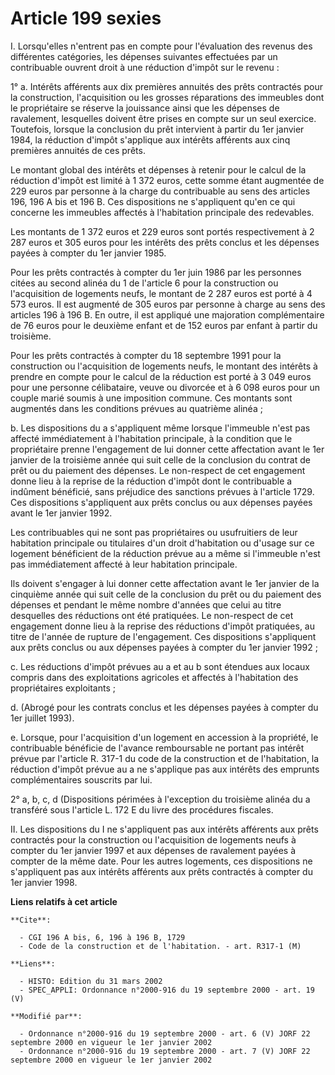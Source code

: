 # Article 199 sexies

I. Lorsqu'elles n'entrent pas en compte pour l'évaluation des revenus des différentes catégories, les dépenses suivantes
effectuées par un contribuable ouvrent droit à une réduction d'impôt sur le revenu :

1° a. Intérêts afférents aux dix premières annuités des prêts contractés pour la construction, l'acquisition ou les grosses
réparations des immeubles dont le propriétaire se réserve la jouissance ainsi que les dépenses de ravalement, lesquelles
doivent être prises en compte sur un seul exercice. Toutefois, lorsque la conclusion du prêt intervient à partir du 1er
janvier 1984, la réduction d'impôt s'applique aux intérêts afférents aux cinq premières annuités de ces prêts.

Le montant global des intérêts et dépenses à retenir pour le calcul de la réduction d'impôt est limité à 1 372 euros, cette
somme étant augmentée de 229 euros par personne à la charge du contribuable au sens des articles 196, 196 A bis et 196 B. Ces
dispositions ne s'appliquent qu'en ce qui concerne les immeubles affectés à l'habitation principale des redevables.

Les montants de 1 372 euros et 229 euros sont portés respectivement à 2 287 euros et 305 euros pour les intérêts des prêts
conclus et les dépenses payées à compter du 1er janvier 1985.

Pour les prêts contractés à compter du 1er juin 1986 par les personnes citées au second alinéa du 1 de l'article 6 pour la
construction ou l'acquisition de logements neufs, le montant de 2 287 euros est porté à 4 573 euros. Il est augmenté de 305
euros par personne à charge au sens des articles 196 à 196 B. En outre, il est appliqué une majoration complémentaire de 76
euros pour le deuxième enfant et de 152 euros par enfant à partir du troisième.

Pour les prêts contractés à compter du 18 septembre 1991 pour la construction ou l'acquisition de logements neufs, le montant
des intérêts à prendre en compte pour le calcul de la réduction est porté à 3 049 euros pour une personne célibataire, veuve
ou divorcée et à 6 098 euros pour un couple marié soumis à une imposition commune. Ces montants sont augmentés dans les
conditions prévues au quatrième alinéa ;

b. Les dispositions du a s'appliquent même lorsque l'immeuble n'est pas affecté immédiatement à l'habitation principale, à la
condition que le propriétaire prenne l'engagement de lui donner cette affectation avant le 1er janvier de la troisième année
qui suit celle de la conclusion du contrat de prêt ou du paiement des dépenses. Le non-respect de cet engagement donne lieu à
la reprise de la réduction d'impôt dont le contribuable a indûment bénéficié, sans préjudice des sanctions prévues à
l'article 1729. Ces dispositions s'appliquent aux prêts conclus ou aux dépenses payées avant le 1er janvier 1992.

Les contribuables qui ne sont pas propriétaires ou usufruitiers de leur habitation principale ou titulaires d'un droit
d'habitation ou d'usage sur ce logement bénéficient de la réduction prévue au a même si l'immeuble n'est pas immédiatement
affecté à leur habitation principale.

Ils doivent s'engager à lui donner cette affectation avant le 1er janvier de la cinquième année qui suit celle de la
conclusion du prêt ou du paiement des dépenses et pendant le même nombre d'années que celui au titre desquelles des
réductions ont été pratiquées. Le non-respect de cet engagement donne lieu à la reprise des réductions d'impôt pratiquées, au
titre de l'année de rupture de l'engagement. Ces dispositions s'appliquent aux prêts conclus ou aux dépenses payées à compter
du 1er janvier 1992 ;

c. Les réductions d'impôt prévues au a et au b sont étendues aux locaux compris dans des exploitations agricoles et affectés
à l'habitation des propriétaires exploitants ;

d. (Abrogé pour les contrats conclus et les dépenses payées à compter du 1er juillet 1993).

e. Lorsque, pour l'acquisition d'un logement en accession à la propriété, le contribuable bénéficie de l'avance remboursable
ne portant pas intérêt prévue par l'article R. 317-1 du code de la construction et de l'habitation, la réduction d'impôt
prévue au a ne s'applique pas aux intérêts des emprunts complémentaires souscrits par lui.

2° a, b, c, d (Dispositions périmées à l'exception du troisième alinéa du a transféré sous l'article L. 172 E du livre des
procédures fiscales.

II. Les dispositions du I ne s'appliquent pas aux intérêts afférents aux prêts contractés pour la construction ou
l'acquisition de logements neufs à compter du 1er janvier 1997 et aux dépenses de ravalement payées à compter de la même
date. Pour les autres logements, ces dispositions ne s'appliquent pas aux intérêts afférents aux prêts contractés à compter
du 1er janvier 1998.

**Liens relatifs à cet article**

	**Cite**:

	  - CGI 196 A bis, 6, 196 à 196 B, 1729
	  - Code de la construction et de l'habitation. - art. R317-1 (M)

	**Liens**:

	  - HISTO: Edition du 31 mars 2002
	  - SPEC_APPLI: Ordonnance n°2000-916 du 19 septembre 2000 - art. 19 (V)

	**Modifié par**:

	  - Ordonnance n°2000-916 du 19 septembre 2000 - art. 6 (V) JORF 22 septembre 2000 en vigueur le 1er janvier 2002
	  - Ordonnance n°2000-916 du 19 septembre 2000 - art. 7 (V) JORF 22 septembre 2000 en vigueur le 1er janvier 2002
